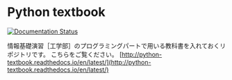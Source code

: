 # Python textbook

[![Documentation Status](https://readthedocs.org/projects/python-textbook/badge/?version=latest)](http://python-textbook.readthedocs.io/en/latest/?badge=latest)

情報基礎演習［工学部］のプログラミングパートで用いる教科書を入れておくリポジトリです。
こちらをご覧ください。
[http://python-textbook.readthedocs.io/en/latest/](http://python-textbook.readthedocs.io/en/latest/)


<!-- pdf作成方法：
1. git clone
2. pip install -r requirements.txt
3. make latexpdf (pandocが必要です)

Python 3.9.14にて生成できることを確認（2023/03/25）
 -->

<!--　# 数値計算入門
今後の実験データ解析や物理シミュレーションなど、数値計算を行うための基礎的知識を身につける。
様々な科学技術分野で広く用いられ始めている **Python** というプログラミング言語を使用する。

個人のPCを持ち込んで授業を受ける場合は、この回が始まるまでに予め開発環境をインストールしておくこと。
インストールについては[こちら](src/chapter04.md)を参考にすること。


## [Jupyter-notebookの基本的な使用方法](src/chapter05.md)

## [型・変数](http://nbviewer.jupyter.org/github/Johokiso-enshu/textbook/blob/master/src/chapter06.ipynb)

まずはPythonを電卓として使う。簡単な四則演算をコンピュータに命令し実行させることで、
Jupyter-notebookの使用法に慣れるとともに、
数値計算の重要な概念となる型・変数の概念について学ぶ。
特に、整数型・実数型・文字型・リスト型という変数の型について詳しく学ぶ。

計算の具体例として、フィボナッチ数列を計算するプログラムを開発する。
その結果をグラフ描画することで、計算の過程を実感する。



## [繰り返し処理、関数、numpyを用いた特殊関数の計算](http://nbviewer.jupyter.org/github/Johokiso-enshu/textbook/blob/master/src/chapter07.ipynb)

コンピュータに効率よく計算をさせるには、よく似た処理を「繰り返し」行わせることが重要である。

ここでは、Pythonが提供する繰り返し構造である`for`ループと`while`ループについて学ぶ。
リスト型変数との組み合わせにより、効率よく計算ができることを示す。

前回に比べてソースコードはだんだん長くなってくる。
このような複雑な計算をするプログラムを開発する上では
「わかりやすい」ソースコードを書くということが非常に重要となる。

そのための重要な概念である「関数」について学ぶ。
ベクトルの内積や行列積を行うための関数を実装してみることで、関数の仕組みや実装の仕方を学ぶ。
これらを通して、「機能のカプセル化」という概念を学ぶ。

このような汎用的な関数の多くはライブラリとしてまとめられており、これらを用いることでより複雑な計算も行うことができる。
数値計算ライブラリnumpyを用いて、三角関数などの特殊関数を計算し、グラフ描画を行う。


## [応用ー実験ノートの作成ー](http://nbviewer.jupyter.org/github/Johokiso-enshu/textbook/blob/master/src/chapter08.ipynb)

この章ではプログラミングの身近な応用先として、実験ノートの作成・実験データの解析を行う。
仮想的な実験データを描画しデータを概観する。
さらにそのデータに対し最小二乗近似を行い、データから意味を抽出する。

[宿題](chapter09.md)

## [応用ーロケット弾道のシミュレーションー](http://nbviewer.jupyter.org/github/Johokiso-enshu/textbook/blob/master/src/chapter10.ipynb)

この章では別の応用先として、ロケットの弾道のシミュレーションを行う。
空気抵抗があるときの物体の運動方程式を差分化し、繰り返し処理を用いてその起動をシミュレートする。


## [応用ー素数探索ー](http://nbviewer.jupyter.org/github/Johokiso-enshu/textbook/blob/master/src/chapter11.ipynb)

この回では、これまで習った技術を用いて、素数探索プログラムをゼロから作成する。
ロジックを工夫し、わかりやすく、計算速度が早いプログラムを作成することが目的である。
特に計算速度定を計測し、最も速いプログラムと、そうでないプログラムを比較することで、
数値計算のボトルネックや、アルゴリズムの改善法について学ぶ。


## 発展ーオブジェクト指向入門ー
この章では、関数よりもさらに高度にカプセル化するための概念である「オブジェクト指向」プログラミングについて学ぶ。
現代的なプログラミングを行う上で必要な概念を実感する。
--->
